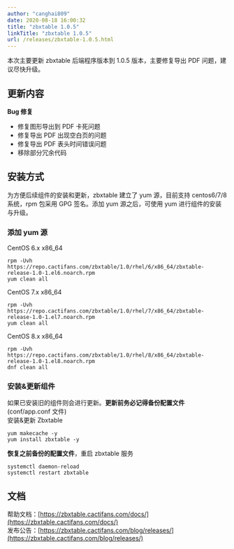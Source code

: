 ```yaml
---
author: "canghai809"
date: 2020-08-18 16:00:32
title: "zbxtable 1.0.5"
linkTitle: "zbxtable 1.0.5"
url: /releases/zbxtable-1.0.5.html
---
```


本次主要更新 zbxtable 后端程序版本到 1.0.5 版本，主要修复导出 PDF 问题，建议尽快升级。

## 更新内容

**Bug 修复**

- 修复图形导出到 PDF 卡死问题
- 修复导出 PDF 出现空白页的问题
- 修复导出 PDF 表头时间错误问题
- 移除部分冗余代码

## 安装方式

为方便后续组件的安装和更新，zbxtable 建立了 yum 源，目前支持 centos6/7/8 系统，rpm 包采用 GPG 签名。添加 yum 源之后，可使用 yum 进行组件的安装与升级。

### 添加 yum 源

CentOS 6.x x86_64

```
rpm -Uvh https://repo.cactifans.com/zbxtable/1.0/rhel/6/x86_64/zbxtable-release-1.0-1.el6.noarch.rpm
yum clean all
```

CentOS 7.x x86_64

```
rpm -Uvh https://repo.cactifans.com/zbxtable/1.0/rhel/7/x86_64/zbxtable-release-1.0-1.el7.noarch.rpm
yum clean all
```

CentOS 8.x x86_64

```
rpm -Uvh https://repo.cactifans.com/zbxtable/1.0/rhel/8/x86_64/zbxtable-release-1.0-1.el8.noarch.rpm
dnf clean all
```

### 安装&更新组件

如果已安装旧的组件则会进行更新。**更新前务必记得备份配置文件**(conf/app.conf 文件)  
安装&更新 Zbxtable

```
yum makecache -y
yum install zbxtable -y
```

**恢复之前备份的配置文件**，重启 zbxtable 服务

```
systemctl daemon-reload
systemctl restart zbxtable
```

## 文档

帮助文档：[https://zbxtable.cactifans.com/docs/](https://zbxtable.cactifans.com/docs/)  
发布公告：[https://zbxtable.cactifans.com/blog/releases/](https://zbxtable.cactifans.com/blog/releases/)
